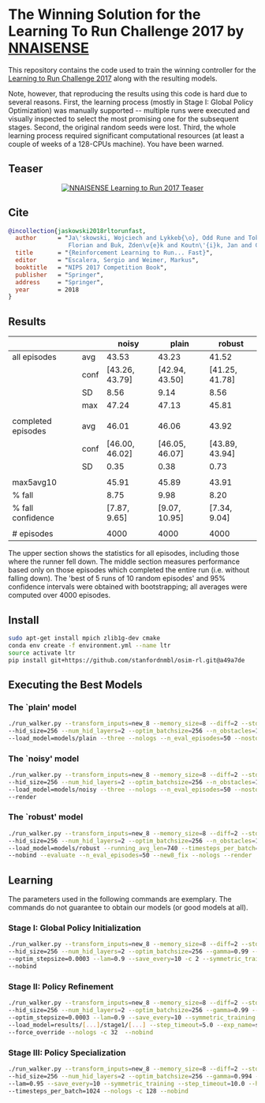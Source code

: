 # The Winning Solution for the Learning To Run Challenge 2017 by [NNAISENSE](nnaisense.com)

This repository contains the code used to train the winning controller for the [Learning to Run Challenge 2017](https://www.crowdai.org/challenges/nips-2017-learning-to-run) along with the resulting models.

Note, however, that reproducing the results using this code is hard due to several reasons. First, the learning process (mostly in Stage I: Global Policy Optimization) was manually supported -- multiple runs were executed and visually inspected to select the most promising one for the subsequent stages. Second, the original random seeds were lost. Third, the whole learning process required significant computational resources (at least a couple of weeks of a 128-CPUs machine). You have been warned.

## Teaser

<div align="center">
  <a href="https://www.youtube.com/watch?v=8xLghMb97T0"><img src="https://img.youtube.com/vi/8xLghMb97T0/0.jpg" alt="NNAISENSE Learning to Run 2017 Teaser"></a>
</div>

## Cite
```bibtex
@incollection{jaskowski2018rltorunfast,
  author      = "Ja\'skowski, Wojciech and Lykkeb{\o}, Odd Rune and Toklu, Nihat Engin and Trifterer, 
                 Florian and Buk, Zden\v{e}k and Koutn\'{i}k, Jan and Gomez, Faustino",
  title       = "{Reinforcement Learning to Run... Fast}",
  editor      = "Escalera, Sergio and Weimer, Markus",
  booktitle   = "NIPS 2017 Competition Book",
  publisher   = "Springer",
  address     = "Springer",
  year        = 2018
}
```

## Results

|                    |      | noisy          | plain          | robust         |
|--------------------|------|----------------|----------------|----------------|
| all episodes       | avg  | 43.53          | 43.23          | 41.52          |
|                    | conf | [43.26, 43.79] | [42.94, 43.50] | [41.25, 41.78] |
|                    | SD   | 8.56           | 9.14           | 8.56           |
|                    | max  | 47.24          | 47.13          | 45.81          |
|                    |      |                |                |                |
| completed episodes | avg  | 46.01          | 46.06          | 43.92          |
|                    | conf | [46.00, 46.02] | [46.05, 46.07] | [43.89, 43.94] |
|                    | SD   | 0.35           | 0.38           | 0.73           |
|                    |      |                |                |                |
| max5avg10          |      | 45.91          | 45.89          | 43.91          |
| % fall             |      | 8.75           | 9.98           | 8.20           |
| % fall confidence  |      | [7.87, 9.65]   | [9.07, 10.95]  | [7.34, 9.04]   |
|                    |      |                |                |                |
| # episodes         |      | 4000           | 4000           | 4000           |

The upper section shows the statistics for all episodes, including those
where the runner fell down. The middle section measures performance based 
only on those episodes which completed the entire run (i.e. without falling down). 
The 'best of 5 runs of 10 random episodes' and 95% confidence intervals were obtained with 
bootstrapping; all averages were computed over 4000 episodes.


## Install
```bash
sudo apt-get install mpich zlib1g-dev cmake
conda env create -f environment.yml --name ltr
source activate ltr
pip install git+https://github.com/stanfordnmbl/osim-rl.git@a49a7de
```

## Executing the Best Models

### The `plain' model
```bash
./run_walker.py --transform_inputs=new_8 --memory_size=8 --diff=2 --stdclip=5 --actions=binary \
--hid_size=256 --num_hid_layers=2 --optim_batchsize=256 --n_obstacles=10 --evaluate \
--load_model=models/plain --three --nologs --n_eval_episodes=50 --nostochastic --nobind --render
```

### The `noisy' model
```bash
./run_walker.py --transform_inputs=new_8 --memory_size=8 --diff=2 --stdclip=5 --actions=binary \
--hid_size=256 --num_hid_layers=2 --optim_batchsize=256 --n_obstacles=10 --evaluate \
--load_model=models/noisy --three --nologs --n_eval_episodes=50 --nostochastic --nobind --new8_fix \
--render
```

### The `robust' model
```bash
./run_walker.py --transform_inputs=new_8 --memory_size=8 --diff=2 --stdclip=5 --actions=binary \
--hid_size=256 --num_hid_layers=2 --optim_batchsize=256 --n_obstacles=10 --three \
--load_model=models/robust --running_avg_len=740 --timesteps_per_batch=1024 --nostochastic \
--nobind --evaluate --n_eval_episodes=50 --new8_fix --nologs --render
```

## Learning

The parameters used in the following commands are exemplary. The commands do not guarantee to obtain our models (or good models at all).

### Stage I: Global Policy Initialization

```bash
./run_walker.py --transform_inputs=new_8 --memory_size=8 --diff=2 --stdclip=5 --actions=binary \
--hid_size=256 --num_hid_layers=2 --optim_batchsize=256 --gamma=0.99 --force_override --entcoeff=0 \
--optim_stepsize=0.0003 --lam=0.9 --save_every=10 -c 2 --symmetric_training --exp_name=stage1 --nologs \
--nobind
```

### Stage II: Policy Refinement

```bash
./run_walker.py --transform_inputs=new_8 --memory_size=8 --diff=2 --stdclip=5 --actions=binary \
--hid_size=256 --num_hid_layers=2 --optim_batchsize=256 --gamma=0.99 --entcoeff=0 \
--optim_stepsize=0.0003 --lam=0.9 --save_every=10 --symmetric_training \
--load_model=results/[...]/stage1/[...] --step_timeout=5.0 --exp_name=stage2 \
--force_override --nologs -c 32  --nobind
```

### Stage III: Policy Specialization

```bash
./run_walker.py --transform_inputs=new_8 --memory_size=8 --diff=2 --stdclip=5 --actions=binary \
--hid_size=256 --num_hid_layers=2 --optim_batchsize=256 --gamma=0.994 --entcoeff=0 --optim_stepsize=0.00006 \
--lam=0.95 --save_every=10 --symmetric_training --step_timeout=10.0 --horizon_hack --n_obstacles=10 --three --load_model=results/[...]/stage2/[...] --exp_name=stage3 --running_avg_len=740 --force_override \
--timesteps_per_batch=1024 --nologs -c 128 --nobind
```
